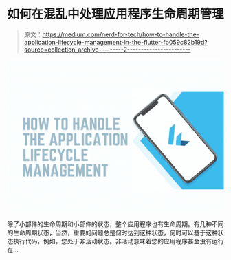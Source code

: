# 如何在混乱中处理应用程序生命周期管理

> 原文：<https://medium.com/nerd-for-tech/how-to-handle-the-application-lifecycle-management-in-the-flutter-fb059c82b19d?source=collection_archive---------2----------------------->

![](img/ac93c4be3732b6739e03e03ce8372281.png)

除了小部件的生命周期和小部件的状态，整个应用程序也有生命周期。有几种不同的生命周期状态，当然，重要的问题总是何时达到这种状态，何时可以基于这种状态执行代码，例如，您处于非活动状态。非活动意味着您的应用程序甚至没有运行在…